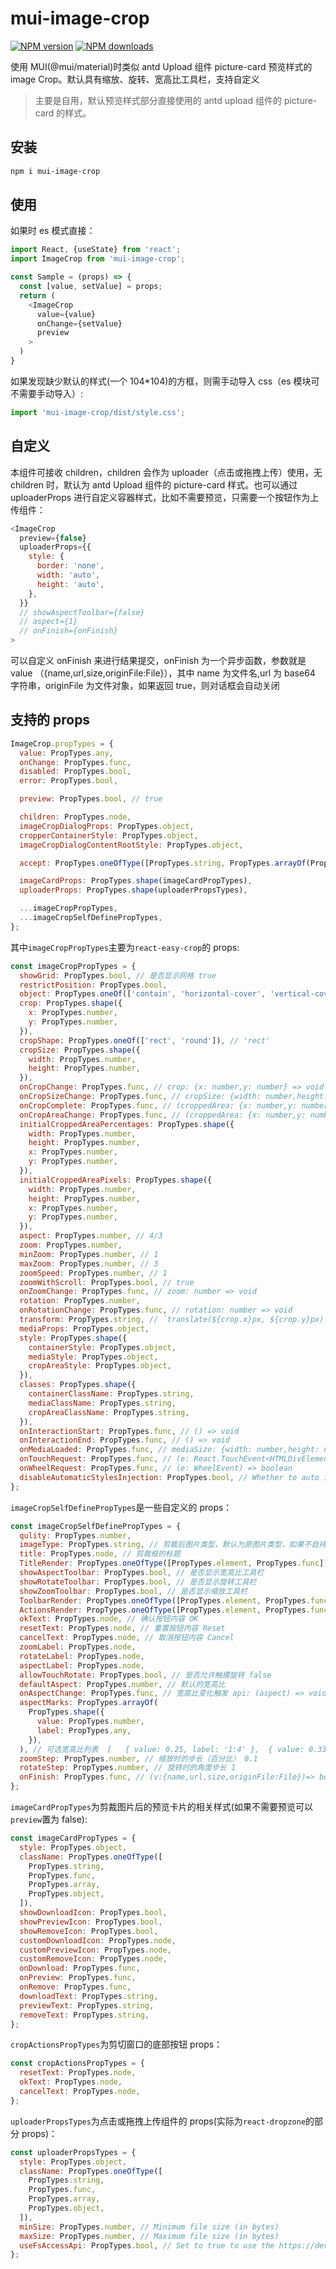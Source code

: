 # mui-image-crop

[![NPM version](https://img.shields.io/npm/v/mui-image-crop.svg?style=flat)](https://npmjs.org/package/mui-image-crop) [![NPM downloads](http://img.shields.io/npm/dm/mui-image-crop.svg?style=flat)](https://npmjs.org/package/mui-image-crop)

使用 MUI(@mui/material)时类似 antd Upload 组件 picture-card 预览样式的 image Crop。默认具有缩放、旋转、宽高比工具栏，支持自定义

> 主要是自用，默认预览样式部分直接使用的 antd upload 组件的 picture-card 的样式。

## 安装

```bash
npm i mui-image-crop
```

## 使用

如果时 es 模式直接：

```javascript
import React, {useState} from 'react';
import ImageCrop from 'mui-image-crop';

const Sample = (props) => {
  const [value, setValue] = props;
  return (
    <ImageCrop
      value={value}
      onChange={setValue}
      preview
    >
  )
}
```

如果发现缺少默认的样式(一个 104\*104)的方框，则需手动导入 css（es 模块可不需要手动导入）:

```javascript
import 'mui-image-crop/dist/style.css';
```

## 自定义

本组件可接收 children，children 会作为 uploader（点击或拖拽上传）使用，无 children 时，默认为 antd Upload 组件的 picture-card 样式。也可以通过 uploaderProps 进行自定义容器样式，比如不需要预览，只需要一个按钮作为上传组件：

```javascript
<ImageCrop
  preview={false}
  uploaderProps={{
    style: {
      border: 'none',
      width: 'auto',
      height: 'auto',
    },
  }}
  // showAspectToolbar={false}
  // aspect={1}
  // onFinish={onFinish}
>
```

可以自定义 onFinish 来进行结果提交，onFinish 为一个异步函数，参数就是 value （{name,url,size,originFile:File}），其中 name 为文件名,url 为 base64 字符串，originFile 为文件对象，如果返回 true，则对话框会自动关闭

## 支持的 props

```javascript
ImageCrop.propTypes = {
  value: PropTypes.any,
  onChange: PropTypes.func,
  disabled: PropTypes.bool,
  error: PropTypes.bool,

  preview: PropTypes.bool, // true

  children: PropTypes.node,
  imageCropDialogProps: PropTypes.object,
  cropperContainerStyle: PropTypes.object,
  imageCropDialogContentRootStyle: PropTypes.object,

  accept: PropTypes.oneOfType([PropTypes.string, PropTypes.arrayOf(PropTypes.string)]),

  imageCardProps: PropTypes.shape(imageCardPropTypes),
  uploaderProps: PropTypes.shape(uploaderPropsTypes),

  ...imageCropPropTypes,
  ...imageCropSelfDefinePropTypes,
};
```

其中`imageCropPropTypes`主要为`react-easy-crop`的 props:

```javascript
const imageCropPropTypes = {
  showGrid: PropTypes.bool, // 是否显示网格 true
  restrictPosition: PropTypes.bool,
  object: PropTypes.oneOf(['contain', 'horizontal-cover', 'vertical-cover']), // 'contain'
  crop: PropTypes.shape({
    x: PropTypes.number,
    y: PropTypes.number,
  }),
  cropShape: PropTypes.oneOf(['rect', 'round']), // 'rect'
  cropSize: PropTypes.shape({
    width: PropTypes.number,
    height: PropTypes.number,
  }),
  onCropChange: PropTypes.func, // crop: {x: number,y: number} => void
  onCropSizeChange: PropTypes.func, // cropSize: {width: number,height: number} => void
  onCropComplete: PropTypes.func, // (croppedArea: {x: number,y: number,width: number,height: number},croppedAreaPixels: {x: number,y: number,width: number,height: number})=>void
  onCropAreaChange: PropTypes.func, // (croppedArea: {x: number,y: number,width: number,height: number},croppedAreaPixels: {x: number,y: number,width: number,height: number})=>void
  initialCroppedAreaPercentages: PropTypes.shape({
    width: PropTypes.number,
    height: PropTypes.number,
    x: PropTypes.number,
    y: PropTypes.number,
  }),
  initialCroppedAreaPixels: PropTypes.shape({
    width: PropTypes.number,
    height: PropTypes.number,
    x: PropTypes.number,
    y: PropTypes.number,
  }),
  aspect: PropTypes.number, // 4/3
  zoom: PropTypes.number,
  minZoom: PropTypes.number, // 1
  maxZoom: PropTypes.number, // 3
  zoomSpeed: PropTypes.number, // 1
  zoomWithScroll: PropTypes.bool, // true
  onZoomChange: PropTypes.func, // zoom: number => void
  rotation: PropTypes.number,
  onRotationChange: PropTypes.func, // rotation: number => void
  transform: PropTypes.string, // `translate(${crop.x}px, ${crop.y}px) rotate(${rotation}deg) scale(${zoom})`
  mediaProps: PropTypes.object,
  style: PropTypes.shape({
    containerStyle: PropTypes.object,
    mediaStyle: PropTypes.object,
    cropAreaStyle: PropTypes.object,
  }),
  classes: PropTypes.shape({
    containerClassName: PropTypes.string,
    mediaClassName: PropTypes.string,
    cropAreaClassName: PropTypes.string,
  }),
  onInteractionStart: PropTypes.func, // () => void
  onInteractionEnd: PropTypes.func, // () => void
  onMediaLoaded: PropTypes.func, // mediaSize: {width: number,height: number,naturalWidth: number,naturalHeight: number}=>void
  onTouchRequest: PropTypes.func, // (e: React.TouchEvent<HTMLDivElement>) => boolean
  onWheelRequest: PropTypes.func, // (e: WheelEvent) => boolean
  disableAutomaticStylesInjection: PropTypes.bool, // Whether to auto inject styles using a style tag in the document head on component mount. When disabled you need to import the css file into your application manually (style file is available in react-easy-crop/react-easy-crop.css). Example with sass/scss @import "~react-easy-crop/react-easy-crop";.
};
```

`imageCropSelfDefinePropTypes`是一些自定义的 props：

```javascript
const imageCropSelfDefinePropTypes = {
  qulity: PropTypes.number,
  imageType: PropTypes.string, // 剪裁后图片类型，默认为原图片类型，如果不自持一般会自动置为 image/png
  title: PropTypes.node, // 剪裁框的标题
  TitleRender: PropTypes.oneOfType([PropTypes.element, PropTypes.func]), // props: title
  showAspectToolbar: PropTypes.bool, // 是否显示宽高比工具栏
  showRotateToolbar: PropTypes.bool, // 是否显示旋转工具栏
  showZoomToolbar: PropTypes.bool, // 是否显示缩放工具栏
  ToolbarRender: PropTypes.oneOfType([PropTypes.element, PropTypes.func]), // 工具栏组件，以下props会被注入 props:zoom, onZoomChange, minZoom, maxZoom, zoomStep, showZoomToolbar, rotation, onRotationChange, rotateStep, showRotateToolbar, aspect, onAspectChange, showAspectToolbar, aspectMarks, onReset, onClose, onFinish, width, defaultAspect
  ActionsRender: PropTypes.oneOfType([PropTypes.element, PropTypes.func]), // DialogActions组件，以下props会被注入： props: onReset, onClose, onFinish, resetText, okText, cancelText
  okText: PropTypes.node, // 确认按钮内容 OK
  resetText: PropTypes.node, // 重置按钮内容 Reset
  cancelText: PropTypes.node, // 取消按钮内容 Cancel
  zoomLabel: PropTypes.node,
  rotateLabel: PropTypes.node,
  aspectLabel: PropTypes.node,
  allowTouchRotate: PropTypes.bool, // 是否允许触摸旋转 false
  defaultAspect: PropTypes.number, // 默认的宽高比
  onAspectChange: PropTypes.func, // 宽高比变化触发 api: (aspect) => void
  aspectMarks: PropTypes.arrayOf(
    PropTypes.shape({
      value: PropTypes.number,
      label: PropTypes.any,
    }),
  ), // 可选宽高比列表  [   { value: 0.25, label: '1:4' },  { value: 0.33, label: '1:3' },  { value: 0.5, label: '1:2' },  { value: 0.75, label: '3:4' },  { value: 1, label: '1:1' },  { value: 1.33, label: '4:3' },  { value: 2, label: '2:1' },  { value: 3, label: '3:1' },  { value: 4, label: '4:1' }, ]
  zoomStep: PropTypes.number, // 缩放时的步长（百分比） 0.1
  rotateStep: PropTypes.number, // 旋转时的角度步长 1
  onFinish: PropTypes.func, // (v:{name,url,size,originFile:File})=> boolen?  if return false, will not close
};
```

`imageCardPropTypes`为剪裁图片后的预览卡片的相关样式(如果不需要预览可以`preview`置为 false):

```javascript
const imageCardPropTypes = {
  style: PropTypes.object,
  className: PropTypes.oneOfType([
    PropTypes.string,
    PropTypes.func,
    PropTypes.array,
    PropTypes.object,
  ]),
  showDownloadIcon: PropTypes.bool,
  showPreviewIcon: PropTypes.bool,
  showRemoveIcon: PropTypes.bool,
  customDownloadIcon: PropTypes.node,
  customPreviewIcon: PropTypes.node,
  customRemoveIcon: PropTypes.node,
  onDownload: PropTypes.func,
  onPreview: PropTypes.func,
  onRemove: PropTypes.func,
  downloadText: PropTypes.string,
  previewText: PropTypes.string,
  removeText: PropTypes.string,
};
```

`cropActionsPropTypes`为剪切窗口的底部按钮 props：

```javascript
const cropActionsPropTypes = {
  resetText: PropTypes.node,
  okText: PropTypes.node,
  cancelText: PropTypes.node,
};
```

`uploaderPropsTypes`为点击或拖拽上传组件的 props(实际为`react-dropzone`的部分 props)：

```javascript
const uploaderPropsTypes = {
  style: PropTypes.object,
  className: PropTypes.oneOfType([
    PropTypes.string,
    PropTypes.func,
    PropTypes.array,
    PropTypes.object,
  ]),
  minSize: PropTypes.number, // Minimum file size (in bytes)
  maxSize: PropTypes.number, // Maximum file size (in bytes)
  useFsAccessApi: PropTypes.bool, // Set to true to use the https://developer.mozilla.org/en-US/docs/Web/API/File_System_Access_API  to open the file picker instead of using an `<input type="file">` click event.
};
```
